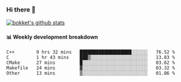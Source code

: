 ### Hi there 👋
[![bokket's github stats](https://github-readme-stats.vercel.app/api?username=bokket&show_icons=true&count_private=true)](https://github.com/anuraghazra/github-readme-stats)

#### :bar_chart: Weekly development breakdown
<!--START_SECTION:waka-->
```text
C++        9 hrs 32 mins   ███████████████████░░░░░░   76.52 % 
C          1 hr 43 mins    ███▒░░░░░░░░░░░░░░░░░░░░░   13.83 % 
CMake      27 mins         █░░░░░░░░░░░░░░░░░░░░░░░░   03.62 % 
Makefile   24 mins         ▓░░░░░░░░░░░░░░░░░░░░░░░░   03.32 % 
Other      13 mins         ▒░░░░░░░░░░░░░░░░░░░░░░░░   01.86 % 
```
<!--END_SECTION:waka-->
